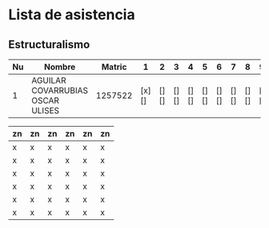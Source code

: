 # Lista de asistencia 
## Estructuralismo

| Nu | Nombre                           | Matric  | 1     | 2    | 3    | 4    | 5    | 6    | 7    | 8    | 9    | 10   | 11   | 12   | 13   | 14   | 15   | 16   | 17   |
|----|----------------------------------|---------|-------|------|------|------|------|------|------|------|------|------|------|------|------|------|------|------|------|
| 1  | AGUILAR COVARRUBIAS OSCAR ULISES | 1257522 | [x][] | [][] | [][] | [][] | [][] | [][] | [][] | [][] | [][] | [][] | [][] | [][] | [][] | [][] | [][] | [][] | [][] |











| zn | zn | zn | zn | zn | zn |
|----|----|----|----|----|----|
| x  | x  | x  | x  | x  | x  |
| x  | x  | x  | x  | x  | x  |
| x  | x  | x  | x  | x  | x  |
| x  | x  | x  | x  | x  | x  |
| x  | x  | x  | x  | x  | x  |
| x  | x  | x  | x  | x  | x  |
